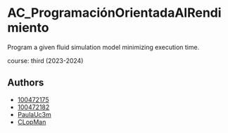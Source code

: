 # AC_ProgramaciónOrientadaAlRendimiento 

Program a given fluid simulation model minimizing execution time.

course: third (2023-2024)

## Authors 
- [100472175](https://github.com/100472175)
- [100472182](https://github.com/100472182)
- [PaulaUc3m](https://github.com/PaulaUc3m)
- [CLopMan](https://github.com/CLopMan)
